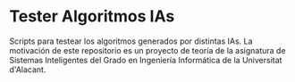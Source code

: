 # Tester Algoritmos IAs

Scripts para testear los algoritmos generados por distintas IAs. La motivación de este repositorio es un proyecto de teoría de la asignatura de Sistemas Inteligentes del Grado en Ingeniería Informática de la Universitat d'Alacant.
